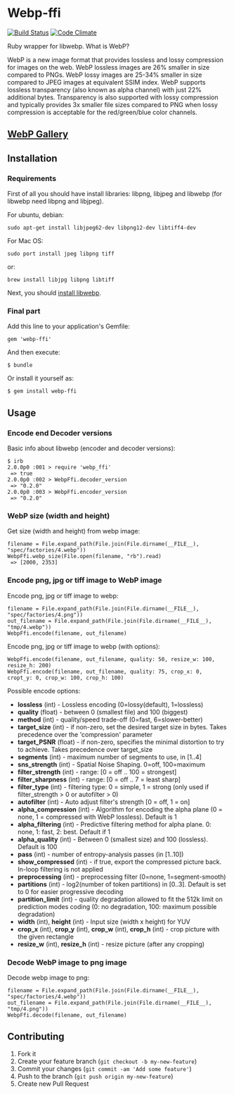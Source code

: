 # Webp-ffi

[![Build Status](https://travis-ci.org/le0pard/webp-ffi.png)](https://travis-ci.org/le0pard/webp-ffi) 
[![Code Climate](https://codeclimate.com/github/le0pard/webp-ffi.png)](https://codeclimate.com/github/le0pard/webp-ffi)

Ruby wrapper for libwebp. What is WebP?

WebP is a new image format that provides lossless and lossy compression for images on the web. WebP lossless images are 26% smaller in size compared to PNGs. WebP lossy images are 25-34% smaller in size compared to JPEG images at equivalent SSIM index. WebP supports lossless transparency (also known as alpha channel) with just 22% additional bytes. Transparency is also supported with lossy compression and typically provides 3x smaller file sizes compared to PNG when lossy compression is acceptable for the red/green/blue color channels.

## [WebP Gallery](https://developers.google.com/speed/webp/gallery)

## Installation

### Requirements

First of all you should have install libraries: libpng, libjpeg and libwebp (for libwebp need libpng and libjpeg).

For ubuntu, debian:

    sudo apt-get install libjpeg62-dev libpng12-dev libtiff4-dev
    
For Mac OS:

    sudo port install jpeg libpng tiff
    
or:

    brew install libjpg libpng libtiff
    
Next, you should [install libwebp](https://developers.google.com/speed/webp/docs/compiling).

### Final part

Add this line to your application's Gemfile:

    gem 'webp-ffi'

And then execute:

    $ bundle

Or install it yourself as:

    $ gem install webp-ffi

## Usage

### Encode end Decoder versions

Basic info about libwebp (encoder and decoder versions):

    $ irb
    2.0.0p0 :001 > require 'webp_ffi'
     => true 
    2.0.0p0 :002 > WebpFfi.decoder_version
     => "0.2.0" 
    2.0.0p0 :003 > WebpFfi.encoder_version
     => "0.2.0"

### WebP size (width and height)
     
Get size (width and height) from webp image:

    filename = File.expand_path(File.join(File.dirname(__FILE__), "spec/factories/4.webp"))
    WebpFfi.webp_size(File.open(filename, "rb").read)
     => [2000, 2353]
    
### Encode png, jpg or tiff image to WebP image

Encode png, jpg or tiff image to webp:

    filename = File.expand_path(File.join(File.dirname(__FILE__), "spec/factories/4.png"))
    out_filename = File.expand_path(File.join(File.dirname(__FILE__), "tmp/4.webp"))
    WebpFfi.encode(filename, out_filename)
     
Encode png, jpg or tiff image to webp (with options):

    WebpFfi.encode(filename, out_filename, quality: 50, resize_w: 100, resize_h: 200)
    WebpFfi.encode(filename, out_filename, quality: 75, crop_x: 0, cropt_y: 0, crop_w: 100, crop_h: 100)
    
Possible encode options:

 * **lossless** (int) - Lossless encoding (0=lossy(default), 1=lossless)
 * **quality** (float) - between 0 (smallest file) and 100 (biggest)
 * **method** (int) - quality/speed trade-off (0=fast, 6=slower-better)
 * **target\_size** (int) - if non-zero, set the desired target size in bytes. Takes precedence over the 'compression' parameter
 * **target\_PSNR** (float) - if non-zero, specifies the minimal distortion to try to achieve. Takes precedence over target\_size
 * **segments** (int) - maximum number of segments to use, in [1..4]
 * **sns_strength** (int) - Spatial Noise Shaping. 0=off, 100=maximum
 * **filter\_strength** (int) - range: [0 = off .. 100 = strongest]
 * **filter\_sharpness** (int) - range: [0 = off .. 7 = least sharp]
 * **filter\_type** (int) - filtering type: 0 = simple, 1 = strong (only used if filter\_strength > 0 or autofilter > 0)
 * **autofilter** (int) - Auto adjust filter's strength [0 = off, 1 = on]
 * **alpha\_compression** (int) - Algorithm for encoding the alpha plane (0 = none, 1 = compressed with WebP lossless). Default is 1
 * **alpha\_filtering** (int) - Predictive filtering method for alpha plane. 0: none, 1: fast, 2: best. Default if 1
 * **alpha\_quality** (int) - Between 0 (smallest size) and 100 (lossless). Default is 100
 * **pass** (int) - number of entropy-analysis passes (in [1..10])
 * **show\_compressed** (int) - if true, export the compressed picture back. In-loop filtering is not applied
 * **preprocessing** (int) - preprocessing filter (0=none, 1=segment-smooth)
 * **partitions** (int) - log2(number of token partitions) in [0..3]. Default is set to 0 for easier progressive decoding
 * **partition\_limit** (int) - quality degradation allowed to fit the 512k limit on prediction modes coding (0: no degradation, 100: maximum possible degradation)
 * **width** (int), **height** (int) - Input size (width x height) for YUV
 * **crop\_x** (int), **crop\_y** (int), **crop\_w** (int), **crop\_h** (int) - crop picture with the given rectangle
 * **resize\_w** (int), **resize\_h** (int) - resize picture (after any cropping)
 
### Decode WebP image to png image

Decode webp image to png:

    filename = File.expand_path(File.join(File.dirname(__FILE__), "spec/factories/4.webp"))
    out_filename = File.expand_path(File.join(File.dirname(__FILE__), "tmp/4.png"))
    WebpFfi.decode(filename, out_filename)

## Contributing

1. Fork it
2. Create your feature branch (`git checkout -b my-new-feature`)
3. Commit your changes (`git commit -am 'Add some feature'`)
4. Push to the branch (`git push origin my-new-feature`)
5. Create new Pull Request
